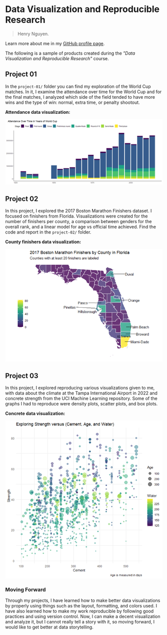 # Data Visualization and Reproducible Research

> Henry Nguyen.

Learn more about me in my [GitHub profile page](https://github.com/ThePineapplePizza1).

The following is a sample of products created during the *"Data Visualization and Reproducible Research"* course.

## Project 01

In the `project-01/` folder you can find my exploration of the World Cup matches. In it, I examine the attendance over time for the World Cup and for the final matches, I analyzed which side of the field tended to have more wins and the type of win: normal, extra time, or penalty shootout.

**Attendance data visualization:**

<img src="https://raw.githubusercontent.com/ThePineapplePizza1/dataviz_final_project/main/figures/wcAttendance.png"/>

## Project 02

In this project, I explored the 2017 Boston Marathon Finishers dataset. I focused on finishers from Florida. Visualizations were created for the number of finishers per county, a comparison between genders for the overall rank, and a linear model for age vs official time achieved. Find the code and report in the `project-02/` folder.

**County finishers data visualization:**

<img src="https://raw.githubusercontent.com/ThePineapplePizza1/dataviz_final_project/main/figures/flFinishers.png"/>

## Project 03

In this project, I explored reproducing various visualizations given to me, with data about the climate at the Tampa International Airport in 2022 and concrete strength from the UCI Machine Learning repository. Some of the graphs I had to reproduce were density plots, scatter plots, and box plots.

**Concrete data visualization:**

<img src="https://raw.githubusercontent.com/ThePineapplePizza1/dataviz_final_project/main/figures/concrete.png"/>

### Moving Forward

Through my projects, I have learned how to make better data visualizations by properly using things such as the layout, formatting, and colors used. I have also learned how to make my work reproducible by following good practices and using version control. Now, I can make a decent visualization and analyze it, but I cannot really tell a story with it, so moving forward, I would like to get better at data storytelling.
